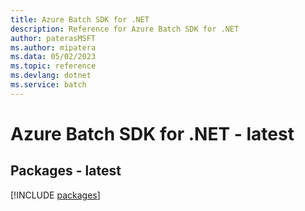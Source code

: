 ```yaml
---
title: Azure Batch SDK for .NET
description: Reference for Azure Batch SDK for .NET
author: paterasMSFT
ms.author: mipatera
ms.data: 05/02/2023
ms.topic: reference
ms.devlang: dotnet
ms.service: batch
---
```

# Azure Batch SDK for .NET - latest
## Packages - latest
[!INCLUDE [packages](batch-index.md)]